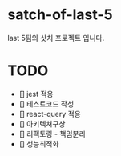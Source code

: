 # satch-of-last-5

last 5팀의 삿치 프로젝트 입니다.

# TODO

- [] jest 적용
- [] 테스트코드 작성
- [] react-query 적용
- [] 아키텍쳐구상
- [] 리팩토링 - 책임분리
- [] 성능최적화
